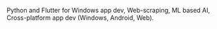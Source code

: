 Python and Flutter for Windows app dev, Web-scraping, ML based AI, Cross-platform app dev (Windows, Android, Web).
